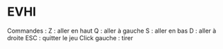 # EVHI

Commandes :
Z : aller en haut
Q : aller à gauche
S : aller en bas
D : aller à droite
ESC : quitter le jeu
Click gauche : tirer